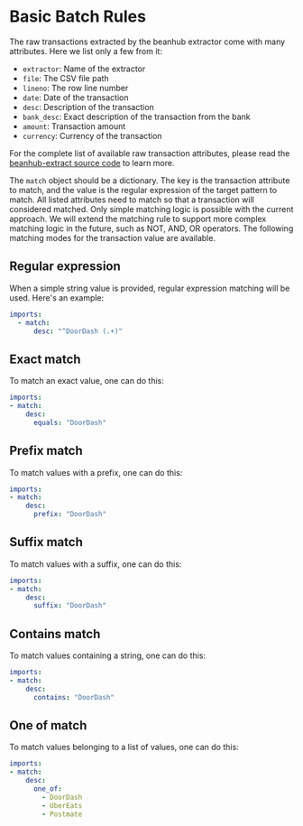 # Basic Batch Rules

The raw transactions extracted by the beanhub extractor come with many attributes. Here we list only a few from it:

- `extractor`: Name of the extractor
- `file`: The CSV file path
- `lineno`: The row line number
- `date`: Date of the transaction
- `desc`: Description of the transaction
- `bank_desc`: Exact description of the transaction from the bank
- `amount`: Transaction amount
- `currency`: Currency of the transaction

For the complete list of available raw transaction attributes, please read the [beanhub-extract source code](https://github.com/LaunchPlatform/beanhub-extract/blob/master/beanhub_extract/data_types.py) to learn more.

The `match` object should be a dictionary.
The key is the transaction attribute to match, and the value is the regular expression of the target pattern to match.
All listed attributes need to match so that a transaction will considered matched.
Only simple matching logic is possible with the current approach.
We will extend the matching rule to support more complex matching logic in the future, such as NOT, AND, OR operators.
The following matching modes for the transaction value are available.

## Regular expression

When a simple string value is provided, regular expression matching will be used. Here's an example:

```YAML
imports:
  - match:
      desc: "^DoorDash (.+)"
```

## Exact match

To match an exact value, one can do this:

```YAML
imports:
- match:
    desc:
      equals: "DoorDash"
```

## Prefix match

To match values with a prefix, one can do this:

```YAML
imports:
- match:
    desc:
      prefix: "DoorDash"
```

## Suffix match

To match values with a suffix, one can do this:

```YAML
imports:
- match:
    desc:
      suffix: "DoorDash"
```

## Contains match

To match values containing a string, one can do this:

```YAML
imports:
- match:
    desc:
      contains: "DoorDash"
```

## One of match

To match values belonging to a list of values, one can do this:

```YAML
imports:
- match:
    desc:
      one_of:
        - DoorDash
        - UberEats
        - Postmate
```
